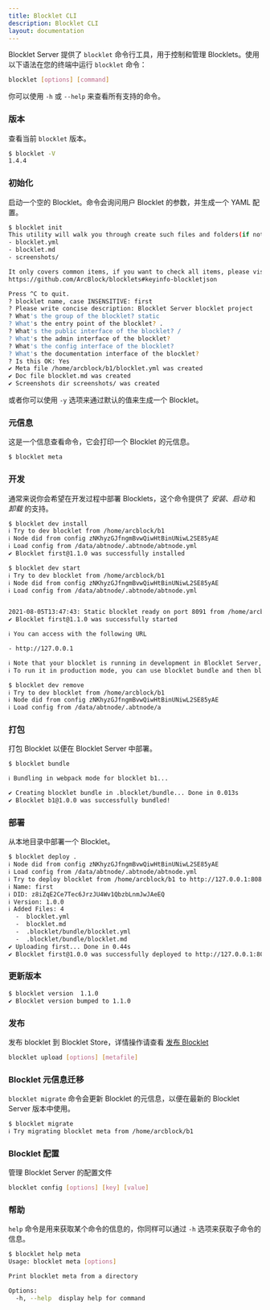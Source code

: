 ```yaml
---
title: Blocklet CLI
description: Blocklet CLI
layout: documentation
---
```


Blocklet Server 提供了 `blocklet` 命令行工具，用于控制和管理 Blocklets。使用以下语法在您的终端中运行 `blocklet` 命令：

```bash
blocklet [options] [command]
```

你可以使用 `-h` 或 `--help` 来查看所有支持的命令。

### 版本

查看当前 `blocklet` 版本。

```bash
$ blocklet -V
1.4.4
```

### 初始化

启动一个空的 Blocklet。命令会询问用户 Blocklet 的参数，并生成一个 YAML 配置。

```bash
$ blocklet init
This utility will walk you through create such files and folders(if not exists):
- blocklet.yml
- blocklet.md
- screenshots/

It only covers common items, if you want to check all items, please visit:
https://github.com/ArcBlock/blocklets#keyinfo-blockletjson

Press ^C to quit.
? blocklet name, case INSENSITIVE: first
? Please write concise description: Blocklet Server blocklet project
? What's the group of the blocklet? static
? What's the entry point of the blocklet? .
? What's the public interface of the blocklet? /
? What's the admin interface of the blocklet?
? What's the config interface of the blocklet?
? What's the documentation interface of the blocklet?
? Is this OK: Yes
✔ Meta file /home/arcblock/b1/blocklet.yml was created
✔ Doc file blocklet.md was created
✔ Screenshots dir screenshots/ was created
```

或者你可以使用 `-y` 选项来通过默认的值来生成一个 Blocklet。

### 元信息

这是一个信息查看命令，它会打印一个 Blocklet 的元信息。

```bash
$ blocklet meta
```

### 开发

通常来说你会希望在开发过程中部署 Blocklets，这个命令提供了 _安装_、_启动_ 和 _卸载_ 的支持。

```bash
$ blocklet dev install
ℹ Try to dev blocklet from /home/arcblock/b1
ℹ Node did from config zNKhyzGJfngmBvwQiwHtBinUNiwL2SE85yAE
ℹ Load config from /data/abtnode/.abtnode/abtnode.yml
✔ Blocklet first@1.1.0 was successfully installed
```

```bash
$ blocklet dev start
ℹ Try to dev blocklet from /home/arcblock/b1
ℹ Node did from config zNKhyzGJfngmBvwQiwHtBinUNiwL2SE85yAE
ℹ Load config from /data/abtnode/.abtnode/abtnode.yml


2021-08-05T13:47:43: Static blocklet ready on port 8091 from /home/arcblock/b1
✔ Blocklet first@1.1.0 was successfully started

ℹ You can access with the following URL

- http://127.0.0.1

ℹ Note that your blocklet is running in development in Blocklet Server,
ℹ To run it in production mode, you can use blocklet bundle and then blocklet deploy.
```

```bash
$ blocklet dev remove
ℹ Try to dev blocklet from /home/arcblock/b1
ℹ Node did from config zNKhyzGJfngmBvwQiwHtBinUNiwL2SE85yAE
ℹ Load config from /data/abtnode/.abtnode/a
```

### 打包

打包 Blocklet 以便在 Blocklet Server 中部署。

```bash
$ blocklet bundle

ℹ Bundling in webpack mode for blocklet b1...

✔ Creating blocklet bundle in .blocklet/bundle... Done in 0.013s
✔ Blocklet b1@1.0.0 was successfully bundled!
```

### 部署

从本地目录中部署一个 Blocklet。

```bash
$ blocklet deploy .
ℹ Node did from config zNKhyzGJfngmBvwQiwHtBinUNiwL2SE85yAE
ℹ Load config from /data/abtnode/.abtnode/abtnode.yml
ℹ Try to deploy blocklet from /home/arcblock/b1 to http://127.0.0.1:8089
ℹ Name: first
ℹ DID: z8iZqE2Ce7Tec6JrzJU4Wv1QbzbLnmJwJAeEQ
ℹ Version: 1.0.0
ℹ Added Files: 4
  -  blocklet.yml
  -  blocklet.md
  -  .blocklet/bundle/blocklet.yml
  -  .blocklet/bundle/blocklet.md
✔ Uploading first... Done in 0.44s
✔ Blocklet first@1.0.0 was successfully deployed to http://127.0.0.1:8089
```

### 更新版本

```bash
$ blocklet version  1.1.0
✔ Blocklet version bumped to 1.1.0
```

### 发布

发布 blocklet 到 Blocklet Store，详情操作请查看 [发布 Blocklet](../publish-blocklets)

```bash
blocklet upload [options] [metafile]
```

### Blocklet 元信息迁移

`blocklet migrate` 命令会更新 Blocklet 的元信息，以便在最新的 Blocklet Server 版本中使用。

```bash
$ blocklet migrate
ℹ Try migrating blocklet meta from /home/arcblock/b1
```

### Blocklet 配置

管理 Blocklet Server 的配置文件

```bash
blocklet config [options] [key] [value]
```

### 帮助

`help` 命令是用来获取某个命令的信息的，你同样可以通过 `-h` 选项来获取子命令的信息。

```bash
$ blocklet help meta
Usage: blocklet meta [options]

Print blocklet meta from a directory

Options:
  -h, --help  display help for command
```
